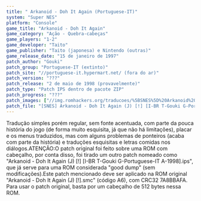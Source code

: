 ```yaml
---
title: " Arkanoid - Doh It Again (Portuguese-IT)"
system: "Super NES"
platform: "Console"
game_title: "Arkanoid - Doh It Again"
game_category: "Ação - Quebra-cabeças"
game_players: "1-2"
game_developer: "Taito"
game_publisher: "Taito (japonesa) e Nintendo (outras)"
game_release_date: "15 de janeiro de 1997"
patch_author: "Gouki"
patch_group: "Portuguese-IT (extinto)"
patch_site: "//portuguese-it.hypermart.net/ (fora do ar)"
patch_version: "???"
patch_release: "2 de maio de 1998 (provavelmente)"
patch_type: "Patch IPS dentro de pacote ZIP"
patch_progress: "???"
patch_images: ["//img.romhackers.org/traducoes/%5BSNES%5D%20Arkanoid%20-%20Doh%20It%20Again%20-%20Portuguese-IT%20-%201.png","//img.romhackers.org/traducoes/%5BSNES%5D%20Arkanoid%20-%20Doh%20It%20Again%20-%20Portuguese-IT%20-%202.png","//img.romhackers.org/traducoes/%5BSNES%5D%20Arkanoid%20-%20Doh%20It%20Again%20-%20Portuguese-IT%20-%203.png"]
patch_file: "[SNES] Arkanoid - Doh It Again (J) [!] [I-BR T-Gouki G-Portuguese-IT A-1998].zip"
---
```

Tradução simples porém regular, sem fonte acentuada, com parte da pouca história do jogo (de forma muito esquisita, já que não há limitações), placar e os menus traduzidos, mas com alguns problemas de ponteiros (acaba com parte da história) e traduções esquisitas e letras comidas nos diálogos.ATENÇÃO:O patch original foi feito sobre uma ROM com cabeçalho, por conta disso, foi tirado um outro patch nomeado como "Arkanoid - Doh It Again (J) [!] [I-BR T-Gouki G-Portuguese-IT A-1998].ips", que já serve para uma ROM considerada "good dump" (sem modificações).Este patch mencionado deve ser aplicado na ROM original "Arkanoid - Doh It Again (J) [!].smc" (código A6), com CRC32 7A8BBAFA. Para usar o patch original, basta por um cabeçalho de 512 bytes nessa ROM.